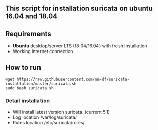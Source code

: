 ## This script for installation suricata on ubuntu 16.04 and 18.04

## Requirements
- **Ubuntu** desktop/server LTS (18.04/16.04) with fresh installation
- Working internet connection

## How to run
```
wget https://raw.githubusercontent.com/nn-df/suricata-installation/master/suricata.sh
sudo bash suricata.sh
```

### Detail installation
- Will install latest version suricata. (current 5.1)
- Log location /var/log/suricata/
- Rules location /etc/suricata/rules/

